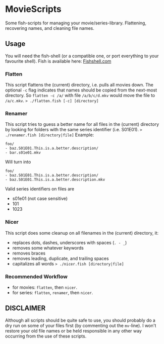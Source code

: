 # MovieScripts
Some fish-scripts for managing your movie/series-library. Flattening, recovering names, and cleaning file names.

## Usage
You will need the fish-shell (or a compatible one, or port everything to your favourite shell). Fish is available here:
[Fishshell.com](http://fishshell.com/)

### Flatten
This script flattens the (current) directory, i.e. pulls all movies down.
The optional ```-c``` flag indicates that names should be copied from the
next-most directory. So ```flatten -c /a/``` with file ```/a/b/c/d.mkv``` would move the file to
```/a/c.mkv```.
`> ./flatten.fish [-c] [directory]`

### Renamer
This script tries to guess a better name for all files in the (current) directory by looking for folders with the same series identifier (i.e. S01E01).
`> ./renamer.fish [directory|file]`
Example:
```
foo/
- baz.S01E01.This.is.a.better.description/
- bar.s01e01.mkv
```
Will turn into
```
foo/
- baz.S01E01.This.is.a.better.description/
- baz.S01E01.This.is.a.better.description.mkv
```
Valid series identifiers on files are 
- s01e01 (not case sensitive)
- 101
- 1023

### Nicer
This script does some cleanup on all filenames in the (current) directory, it:
- replaces dots, dashes, underscores with spaces (`. - _`)
- removes some whatever keywords
- removes braces
- removes leading, duplicate, and trailing spaces
- capitalizes all words
`> ./nicer.fish [directory|file]`

### Recommended Workflow
- for movies: `flatten`, then `nicer`.
- for series: `flatten`, `renamer`, then `nicer`.

## DISCLAIMER
Although all scripts should be quite safe to use, you should probably do a dry run on some of your files first (by commenting out the `mv`-line). I won't restore your old file names or be held responsible in any other way occurring from the use of these scripts.
